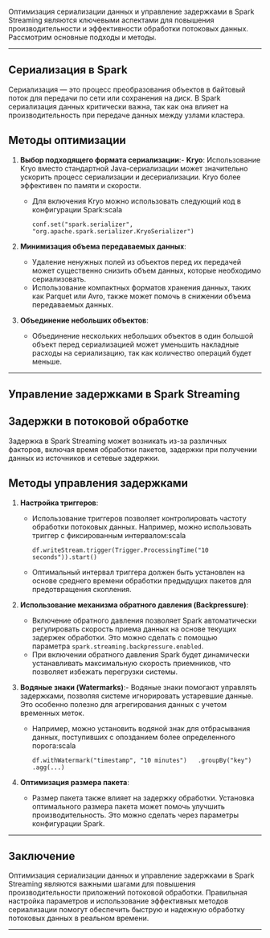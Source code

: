
Оптимизация сериализации данных и управление задержками в Spark Streaming являются ключевыми аспектами для повышения производительности и эффективности обработки потоковых данных. Рассмотрим основные подходы и методы.

---
## Сериализация в Spark

Сериализация — это процесс преобразования объектов в байтовый поток для передачи по сети или сохранения на диск. В Spark сериализация данных критически важна, так как она влияет на производительность при передаче данных между узлами кластера.

## Методы оптимизации

1. **Выбор подходящего формата сериализации**:- **Kryo**: Использование Kryo вместо стандартной Java-сериализации может значительно ускорить процесс сериализации и десериализации. Kryo более эффективен по памяти и скорости.
    - Для включения Kryo можно использовать следующий код в конфигурации Spark:scala
        
        `conf.set("spark.serializer", "org.apache.spark.serializer.KryoSerializer")`
    
2. **Минимизация объема передаваемых данных**:
    
    - Удаление ненужных полей из объектов перед их передачей может существенно снизить объем данных, которые необходимо сериализовать.
    - Использование компактных форматов хранения данных, таких как Parquet или Avro, также может помочь в снижении объема передаваемых данных.
    
3. **Объединение небольших объектов**:
    
    - Объединение нескольких небольших объектов в один большой объект перед сериализацией может уменьшить накладные расходы на сериализацию, так как количество операций будет меньше.
    
---
## Управление задержками в Spark Streaming

## Задержки в потоковой обработке

Задержка в Spark Streaming может возникать из-за различных факторов, включая время обработки пакетов, задержки при получении данных из источников и сетевые задержки.

## Методы управления задержками

1. **Настройка триггеров**:
    
    - Использование триггеров позволяет контролировать частоту обработки потоковых данных. Например, можно использовать триггер с фиксированным интервалом:scala
        
        `df.writeStream.trigger(Trigger.ProcessingTime("10 seconds")).start()`
        
    - Оптимальный интервал триггера должен быть установлен на основе среднего времени обработки предыдущих пакетов для предотвращения скопления.
    
2. **Использование механизма обратного давления (Backpressure)**:
    
    - Включение обратного давления позволяет Spark автоматически регулировать скорость приема данных на основе текущих задержек обработки. Это можно сделать с помощью параметра `spark.streaming.backpressure.enabled`.
    - При включении обратного давления Spark будет динамически устанавливать максимальную скорость приемников, что позволяет избежать перегрузки системы.
    
3. **Водяные знаки (Watermarks)**:- Водяные знаки помогают управлять задержками, позволяя системе игнорировать устаревшие данные. Это особенно полезно для агрегирования данных с учетом временных меток.
    - Например, можно установить водяной знак для отбрасывания данных, поступивших с опозданием более определенного порога:scala
        
        `df.withWatermark("timestamp", "10 minutes")   .groupBy("key")  .agg(...)`
    
4. **Оптимизация размера пакета**:
    
    - Размер пакета также влияет на задержку обработки. Установка оптимального размера пакета может помочь улучшить производительность. Это можно сделать через параметры конфигурации Spark.
---

## Заключение

Оптимизация сериализации данных и управление задержками в Spark Streaming являются важными шагами для повышения производительности приложений потоковой обработки. Правильная настройка параметров и использование эффективных методов сериализации помогут обеспечить быструю и надежную обработку потоковых данных в реальном времени.

---


